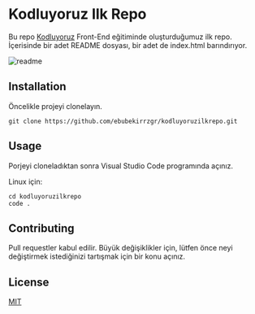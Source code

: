 # Kodluyoruz Ilk Repo

Bu repo [Kodluyoruz](https://www.kodluyoruz.org/) Front-End eğitiminde oluşturduğumuz ilk repo. İçerisinde bir adet README dosyası, bir adet de index.html barındırıyor.

![readme](https://raw.githubusercontent.com/ebubekirrzgr/kodluyoruzilkrepo/main/readme.png)

## Installation

Öncelikle projeyi clonelayın.

```
git clone https://github.com/ebubekirrzgr/kodluyoruzilkrepo.git
```

## Usage

Porjeyi cloneladıktan sonra Visual Studio Code programında açınız.

Linux için:

```
cd kodluyoruzilkrepo
code .
```

## Contributing

Pull requestler kabul edilir. Büyük değişiklikler için, lütfen önce neyi değiştirmek istediğinizi tartışmak için bir konu açınız.

## License

[MIT](https://choosealicense.com/licenses/mit/)

